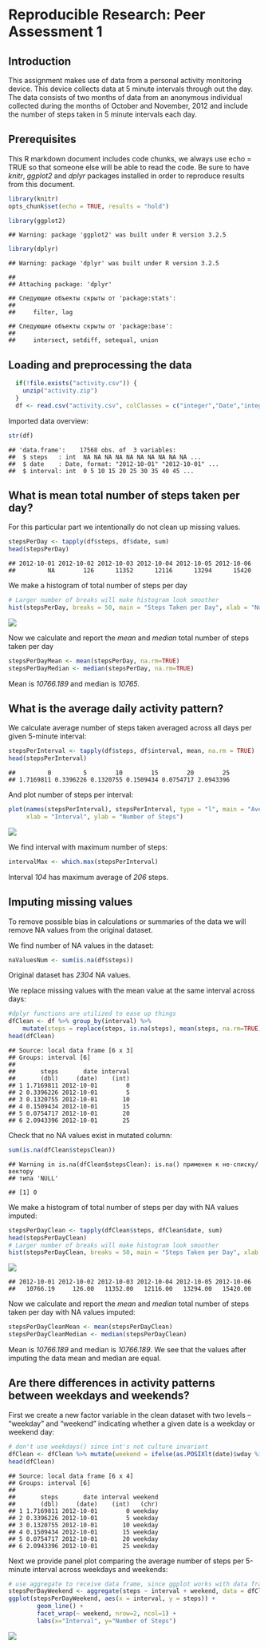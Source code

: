 # Reproducible Research: Peer Assessment 1

## Introduction
This assignment makes use of data from a personal activity monitoring device. This device collects data at 5 minute intervals through out the day. The data consists of two months of data from an anonymous individual collected during the months of October and November, 2012 and include the number of steps taken in 5 minute intervals each day.

## Prerequisites
This R markdown document includes code chunks, we always use echo = TRUE so that someone else will be able to read the code. Be sure to have *knitr*, *ggplot2* and *dplyr* packages installed in order to reproduce results from this document.

```r
library(knitr)
opts_chunk$set(echo = TRUE, results = "hold")

library(ggplot2)
```

```
## Warning: package 'ggplot2' was built under R version 3.2.5
```

```r
library(dplyr)
```

```
## Warning: package 'dplyr' was built under R version 3.2.5
```

```
## 
## Attaching package: 'dplyr'
```

```
## Следующие объекты скрыты от 'package:stats':
## 
##     filter, lag
```

```
## Следующие объекты скрыты от 'package:base':
## 
##     intersect, setdiff, setequal, union
```



## Loading and preprocessing the data

```r
  if(!file.exists("activity.csv")) {
    unzip("activity.zip")
  }
  df <- read.csv("activity.csv", colClasses = c("integer","Date","integer"))
```
Imported data overview:

```r
str(df)
```

```
## 'data.frame':	17568 obs. of  3 variables:
##  $ steps   : int  NA NA NA NA NA NA NA NA NA NA ...
##  $ date    : Date, format: "2012-10-01" "2012-10-01" ...
##  $ interval: int  0 5 10 15 20 25 30 35 40 45 ...
```


## What is mean total number of steps taken per day?

For this particular part we intentionally do not clean up missing values.

```r
stepsPerDay <- tapply(df$steps, df$date, sum)
head(stepsPerDay)
```

```
## 2012-10-01 2012-10-02 2012-10-03 2012-10-04 2012-10-05 2012-10-06 
##         NA        126      11352      12116      13294      15420
```

We make a histogram of total number of steps per day

```r
# Larger number of breaks will make histogram look smoother
hist(stepsPerDay, breaks = 50, main = "Steps Taken per Day", xlab = "Number of Steps")
```

![](PA1_template_files/figure-html/unnamed-chunk-4-1.png)<!-- -->

Now we calculate and report the *mean* and *median* total number of steps taken per day

```r
stepsPerDayMean <- mean(stepsPerDay, na.rm=TRUE)
stepsPerDayMedian <- median(stepsPerDay, na.rm=TRUE)
```
Mean is *10766.189* and median is *10765*.

## What is the average daily activity pattern?
We calculate average number of steps taken averaged across all days per given 5-minute interval:

```r
stepsPerInterval <- tapply(df$steps, df$interval, mean, na.rm = TRUE)
head(stepsPerInterval)
```

```
##         0         5        10        15        20        25 
## 1.7169811 0.3396226 0.1320755 0.1509434 0.0754717 2.0943396
```
And plot number of steps per interval:

```r
plot(names(stepsPerInterval), stepsPerInterval, type = "l", main = "Average Steps per 5-minute Interval",
     xlab = "Interval", ylab = "Number of Steps")
```

![](PA1_template_files/figure-html/unnamed-chunk-7-1.png)<!-- -->

We find interval with maximum number of steps:

```r
intervalMax <- which.max(stepsPerInterval)
```

Interval *104* has maximum average of *206* steps.


## Imputing missing values
To remove possible bias in calculations or summaries of the data we will remove NA values from the original dataset.

We find number of NA values in the dataset:

```r
naValuesNum <- sum(is.na(df$steps))
```

Original dataset has *2304* NA values.

We replace missing values with the mean value at the same interval across days:

```r
#dplyr functions are utilized to ease up things
dfClean <- df %>% group_by(interval) %>%
    mutate(steps = replace(steps, is.na(steps), mean(steps, na.rm=TRUE)))
head(dfClean)
```

```
## Source: local data frame [6 x 3]
## Groups: interval [6]
## 
##       steps       date interval
##       (dbl)     (date)    (int)
## 1 1.7169811 2012-10-01        0
## 2 0.3396226 2012-10-01        5
## 3 0.1320755 2012-10-01       10
## 4 0.1509434 2012-10-01       15
## 5 0.0754717 2012-10-01       20
## 6 2.0943396 2012-10-01       25
```

Check that no NA values exist in mutated column:

```r
sum(is.na(dfClean$stepsClean))
```

```
## Warning in is.na(dfClean$stepsClean): is.na() применен к не-списку/вектору
## типа 'NULL'
```

```
## [1] 0
```

We make a histogram of total number of steps per day with NA values imputed:

```r
stepsPerDayClean <- tapply(dfClean$steps, dfClean$date, sum)
head(stepsPerDayClean)
# Larger number of breaks will make histogram look smoother
hist(stepsPerDayClean, breaks = 50, main = "Steps Taken per Day", xlab = "Number of Steps")
```

![](PA1_template_files/figure-html/unnamed-chunk-12-1.png)<!-- -->

```
## 2012-10-01 2012-10-02 2012-10-03 2012-10-04 2012-10-05 2012-10-06 
##   10766.19     126.00   11352.00   12116.00   13294.00   15420.00
```

Now we calculate and report the *mean* and *median* total number of steps taken per day with NA values imputed:

```r
stepsPerDayCleanMean <- mean(stepsPerDayClean)
stepsPerDayCleanMedian <- median(stepsPerDayClean)
```
Mean is *10766.189* and median is *10766.189*.
We see that the values after imputing the data mean and median are equal.


## Are there differences in activity patterns between weekdays and weekends?

First we create a new factor variable in the clean dataset with two levels – “weekday” and “weekend” indicating whether a given date is a weekday or weekend day:

```r
# don't use weekdays() since int's not culture invariant
dfClean <- dfClean %>% mutate(weekend = ifelse(as.POSIXlt(date)$wday %in% c(0,6), "weekend", "weekday"))
head(dfClean)
```

```
## Source: local data frame [6 x 4]
## Groups: interval [6]
## 
##       steps       date interval weekend
##       (dbl)     (date)    (int)   (chr)
## 1 1.7169811 2012-10-01        0 weekday
## 2 0.3396226 2012-10-01        5 weekday
## 3 0.1320755 2012-10-01       10 weekday
## 4 0.1509434 2012-10-01       15 weekday
## 5 0.0754717 2012-10-01       20 weekday
## 6 2.0943396 2012-10-01       25 weekday
```

Next we provide panel plot comparing the average number of steps per 5-minute interval across weekdays and weekends:

```r
# use aggregate to receive data frame, since ggplot works with data frames only
stepsPerDayWeekend <- aggregate(steps ~ interval + weekend, data = dfClean, mean)
ggplot(stepsPerDayWeekend, aes(x = interval, y = steps)) + 
        geom_line() + 
        facet_wrap(~ weekend, nrow=2, ncol=1) +
        labs(x="Interval", y="Number of Steps")
```

![](PA1_template_files/figure-html/unnamed-chunk-15-1.png)<!-- -->
